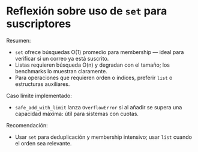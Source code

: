 # Reflexión sobre uso de `set` para suscriptores

Resumen:

- `set` ofrece búsquedas O(1) promedio para membership — ideal para verificar si un correo ya está suscrito.
- Listas requieren búsqueda O(n) y degradan con el tamaño; los benchmarks lo muestran claramente.
- Para operaciones que requieren orden o índices, preferir `list` o estructuras auxiliares.

Caso límite implementado:
- `safe_add_with_limit` lanza `OverflowError` si al añadir se supera una capacidad máxima: útil para sistemas con cuotas.

Recomendación:
- Usar `set` para deduplicación y membership intensivo; usar `list` cuando el orden sea relevante.
